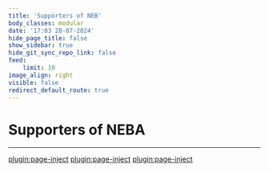 ```yaml
---
title: 'Supporters of NEB'
body_classes: modular
date: '17:03 28-07-2024'
hide_page_title: false
show_sidebar: true
hide_git_sync_repo_link: false
feed:
    limit: 10
image_align: right
visible: false
redirect_default_route: true
---
```


# Supporters of NEBA
---
[plugin:page-inject](/outreach/_supporters/_resilientwood/)
[plugin:page-inject](/outreach/_supporters/_wood4bauhaus/)
[plugin:page-inject](/outreach/_supporters/_woodpop/)